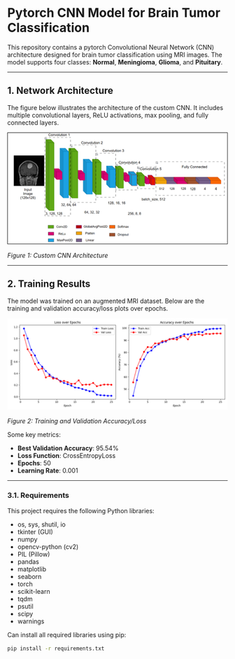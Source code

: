# Pytorch CNN Model for Brain Tumor Classification

This repository contains a pytorch Convolutional Neural Network (CNN) architecture designed for brain tumor classification using MRI images. The model supports four classes: **Normal**, **Meningioma**, **Glioma**, and **Pituitary**.

---

## 1. Network Architecture

The figure below illustrates the architecture of the custom CNN. It includes multiple convolutional layers, ReLU activations, max pooling, and fully connected layers.

![Model Architecture](./assets/network_architecture.png)

*Figure 1: Custom CNN Architecture*

---

## 2. Training Results

The model was trained on an augmented MRI dataset. Below are the training and validation accuracy/loss plots over epochs.

![Training Results](./pytorch_model/results/images/result_train_512.png)

*Figure 2: Training and Validation Accuracy/Loss*

Some key metrics:
- **Best Validation Accuracy**: 95.54%
- **Loss Function**: CrossEntropyLoss
- **Epochs**: 50
- **Learning Rate**: 0.001

---

### 3.1. Requirements

This project requires the following Python libraries:

- os, sys, shutil, io
- tkinter (GUI)
- numpy
- opencv-python (cv2)
- PIL (Pillow)
- pandas
- matplotlib
- seaborn
- torch
- scikit-learn
- tqdm
- psutil
- scipy
- warnings

Can install all required libraries using pip:

```bash
pip install -r requirements.txt
```
